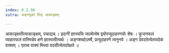 ```yaml
---
index: 8.2.96
sutra: अङ्गयुक्तं तिङ् आकाङ्क्षम्

---
```

 आकाङ्क्षतीत्याकाङ्क्षम्, पचाद्यच् । इदानीं ज्ञास्यसि जाल्मेत्येष द्वयोरप्युदाहरणयोः शेषः । कूजनफलं व्याहारफलं वास्मिन्नेव क्षणे ज्ञास्यसीत्यर्थः । अङ्गशब्दोऽमर्षे, प्रत्युदाहरणे त्वनुनये । अङ्ग देवदतेत्येतावदेकं वाक्यम् । एतच्व वाक्यं मिथ्या वदसीत्येतदपेक्षते ॥